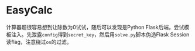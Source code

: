 # EasyCalc

计算器题很容易想到让除数为0试试，随后可以发现是Python Flask后端，尝试模板注入。先泄露`config`得到`secret_key`，然后用`solve.py`脚本伪造Flask Session读flag，注意绕过`os`的过滤。